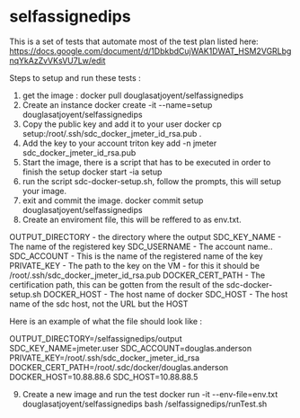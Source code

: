 # selfassignedips

This is a set of tests that automate most of the test plan listed here:
https://docs.google.com/document/d/1DbkbdCujWAK1DWAT_HSM2VGRLbgnqYkAzZvVKsVU7Lw/edit

Steps to setup and run these tests :
1. get the image : 
   docker pull douglasatjoyent/selfassignedips
2. Create an instance
  docker create -it --name=setup douglasatjoyent/selfassignedips
3. Copy the public key and add it to your user
  docker cp setup:/root/.ssh/sdc_docker_jmeter_id_rsa.pub .
4. Add the key to your account
  triton key add -n jmeter sdc_docker_jmeter_id_rsa.pub
5. Start the image, there is a script that has to be executed in order to finish the setup
   docker start -ia setup
6. run the script sdc-docker-setup.sh, follow the prompts, this will setup your image.
7. exit and commit the image.
   docker commit setup douglasatjoyent/selfassignedips
8. Create an enviroment file, this will be reffered to as env.txt.

OUTPUT_DIRECTORY - the directory where the output 
SDC_KEY_NAME     - The name of the registered key
SDC_USERNAME     - The account name..
SDC_ACCOUNT      - This is the name of the registered name of the key
PRIVATE_KEY      - The path to the key on the VM - for this it should be /root/.ssh/sdc_docker_jmeter_id_rsa.pub
DOCKER_CERT_PATH - The certification path, this can be gotten from the result of the sdc-docker-setup.sh
DOCKER_HOST      - The host name of docker
SDC_HOST         - The host name of the sdc host, not the URL but the HOST

Here is an example of what the file should look like : 
 
OUTPUT_DIRECTORY=/selfassignedips/output
SDC_KEY_NAME=jmeter.user
SDC_ACCOUNT=douglas.anderson
PRIVATE_KEY=/root/.ssh/sdc_docker_jmeter_id_rsa
DOCKER_CERT_PATH=/root/.sdc/docker/douglas.anderson
DOCKER_HOST=10.88.88.6
SDC_HOST=10.88.88.5

9. Create a new image and run the test
   docker run -it --env-file=env.txt douglasatjoyent/selfassignedips bash /selfassignedips/runTest.sh
